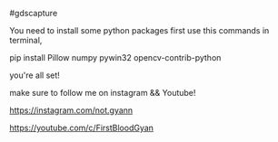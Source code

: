 #gdscapture

You need to install some python packages first
use this commands in terminal,

pip install Pillow numpy pywin32 opencv-contrib-python

you're all set!

make sure to follow me on instagram && Youtube!

https://instagram.com/not.gyann

https://youtube.com/c/FirstBloodGyan
